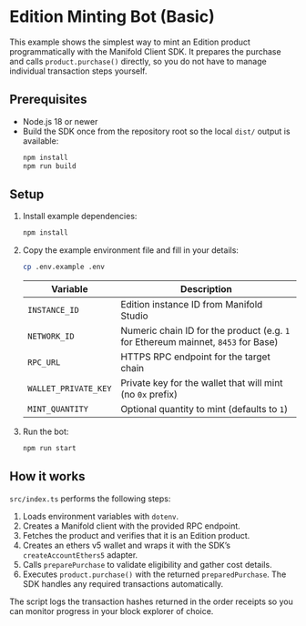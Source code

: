 # Edition Minting Bot (Basic)

This example shows the simplest way to mint an Edition product programmatically with the Manifold Client SDK. It prepares the purchase and calls `product.purchase()` directly, so you do not have to manage individual transaction steps yourself.

## Prerequisites

- Node.js 18 or newer
- Build the SDK once from the repository root so the local `dist/` output is available:
  ```bash
  npm install
  npm run build
  ```

## Setup

1. Install example dependencies:
   ```bash
   npm install
   ```

2. Copy the example environment file and fill in your details:
   ```bash
   cp .env.example .env
   ```

   | Variable | Description |
   | --- | --- |
   | `INSTANCE_ID` | Edition instance ID from Manifold Studio |
   | `NETWORK_ID` | Numeric chain ID for the product (e.g. `1` for Ethereum mainnet, `8453` for Base) |
   | `RPC_URL` | HTTPS RPC endpoint for the target chain |
   | `WALLET_PRIVATE_KEY` | Private key for the wallet that will mint (no `0x` prefix) |
   | `MINT_QUANTITY` | Optional quantity to mint (defaults to `1`) |

3. Run the bot:
   ```bash
   npm run start
   ```

## How it works

`src/index.ts` performs the following steps:

1. Loads environment variables with `dotenv`.
2. Creates a Manifold client with the provided RPC endpoint.
3. Fetches the product and verifies that it is an Edition product.
4. Creates an ethers v5 wallet and wraps it with the SDK’s `createAccountEthers5` adapter.
5. Calls `preparePurchase` to validate eligibility and gather cost details.
6. Executes `product.purchase()` with the returned `preparedPurchase`. The SDK handles any required transactions automatically.

The script logs the transaction hashes returned in the order receipts so you can monitor progress in your block explorer of choice.
